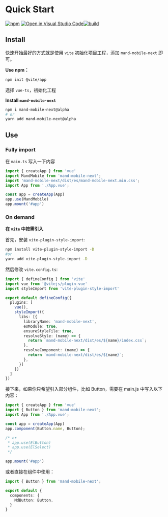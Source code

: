# Quick Start

[![npm](https://img.shields.io/npm/v/mand-mobile-next.svg)](https://www.npmjs.org/package/mand-mobile-next) [![Open in Visual Studio Code](https://open.vscode.dev/badges/open-in-vscode.svg)](https://open.vscode.dev/mand-mobile/mand-mobile-next)[![build](https://github.com/mand-mobile/mand-mobile-next/actions/workflows/build.yml/badge.svg?branch=vue3)](https://github.com/mand-mobile/mand-mobile-next/actions)  

## Install

快速开始最好的方式就是使用 `vite` 初始化项目工程，添加 `mand-mobile-next` 即可。

**Use npm：**

```bash
npm init @vite/app
```

选择 `vue-ts`，初始化工程

**Install `mand-mobile-next`**

```bash
npm i mand-mobile-next@alpha
# or
yarn add mand-mobile-next@alpha
```

## Use

### Fully import

在 `main.ts` 写入一下内容

```typescript
import { createApp } from 'vue'
import MandMobile from 'mand-mobile-next';
import 'mand-mobile-next/dist/es/mand-mobile-next.min.css';
import App from './App.vue';

const app = createApp(App)
app.use(MandMobile)
app.mount('#app')
```

### On demand

**在 `vite` 中按需引入**

首先，安装 `vite-plugin-style-import`:

```bash
npm install vite-plugin-style-import -D
#or
yarn add vite-plugin-style-import -D
```

然后修改 `vite.config.ts`:

```ts
import { defineConfig } from 'vite'
import vue from '@vitejs/plugin-vue'
import styleImport from 'vite-plugin-style-import'

export default defineConfig({
  plugins: [
    vue(),
    styleImport({
      libs: [{
        libraryName: 'mand-mobile-next',
        esModule: true,
        ensureStyleFile: true,
        resolveStyle: (name) => {
          return `mand-mobile-next/dist/es/${name}/index.css`;
        },
        resolveComponent: (name) => {
          return `mand-mobile-next/dist/es/${name}`;
        },
      }]
    })
  ]
})
```

接下来，如果你只希望引入部分组件，比如 Button，需要在 main.js 中写入以下内容：

```ts
import { createApp } from 'vue'
import { Button } from 'mand-mobile-next';
import App from './App.vue';

const app = createApp(App)
app.component(Button.name, Button);

/* or
 * app.use(ElButton)
 * app.use(ElSelect)
 */

app.mount('#app')
```

或者直接在组件中使用：

```ts
import { Button } from 'mand-mobile-next';

export default {
  components: {
    MdButton: Button,
  }
}
```
